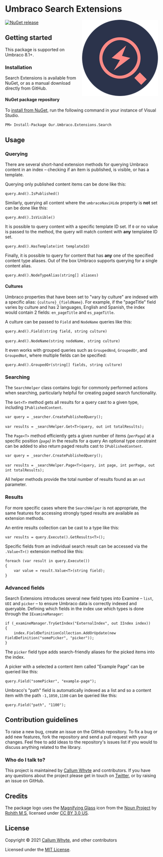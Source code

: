 # Umbraco Search Extensions

<img src="docs/img/logo.png?raw=true" alt="Umbraco Search Extensions" width="250" align="right" />

[![NuGet release](https://img.shields.io/nuget/v/Our.Umbraco.Extensions.Search.svg)](https://www.nuget.org/packages/Our.Umbraco.Extensions.Search/)

## Getting started

This package is supported on Umbraco 8.1+.

### Installation

Search Extensions is available from NuGet, or as a manual download directly from GitHub.

#### NuGet package repository

To [install from NuGet](https://www.nuget.org/packages/Our.Umbraco.Extensions.Search/), run the following command in your instance of Visual Studio.

    PM> Install-Package Our.Umbraco.Extensions.Search

## Usage

### Querying

There are several short-hand extension methods for querying Umbraco content in an index – checking if an item is published, is visible, or has a template.

Querying only published content items can be done like this:

```
query.And().IsPublished()
```

Similarly, querying all content where the `umbracoNaviHide` property is **not** set can be done like this:

```
query.And().IsVisible()
```

It is possible to query content with a specific template ID set. If `0` or no value is passed to the method, the query will match content with **any** templatee ID set.

```
query.And().HasTemplate(int templateId)
```

Finally, it is possible to query for content that has **any** one of the specified content type aliases. Out of the box Umbraco supports querying for a single content alias.

```
query.And().NodeTypeAlias(string[] aliases)
```

#### Cultures

Umbraco properties that have been set to "vary by culture" are indexed with a specific alias: `{culture}_{fieldName}`. For example, if the "pageTitle" field varies by culture and has 2 languages, English and Spanish, the index would contain 2 fields: `en_pageTitle` and `es_pageTitle`.

A culture can be passed to `Field` and `NodeName` queries like this:

```
query.And().Field(string field, string culture)

query.And().NodeName(string nodeName, string culture)
```

It even works with grouped queries such as `GroupedAnd`, `GroupedOr`, and `GroupedNot`, where multiple fields can be specified:

```
query.And().GroupedOr(string[] fields, string culture)
```

### Searching

The `SearchHelper` class contains logic for commonly performed actions when searching, particularly helpful for creating paged search functionality.

The `Get<T>` method gets all results for a query cast to a given type, including `IPublishedContent`.

```
var query = _searcher.CreatePublishedQuery();

var results = _searchHelper.Get<T>(query, out int totalResults);
```

The `Page<T>` method efficiently gets a given number of items *(`perPage`)* at a specific position *(`page`)* in the results for a query An optional type constraint can be added to also return paged results cast to `IPublishedContent`.

```
var query = _searcher.CreatePublishedQuery();

var results = _searchHelper.Page<T>(query, int page, int perPage, out int totalResults);
```

All helper methods provide the total number of results found as an `out` parameter.

### Results

For more specific cases where the `SearchHelper` is not appropriate, the same features for accessing strongly typed results are available as extension methods.

An entire results collection can be cast to a type like this:

```
var results = query.Execute().GetResults<T>();
```

Specific fields from an individual search result can be accessed via the `.Value<T>()` extension method like this:

```
foreach (var result in query.Execute())
{
    var value = result.Value<T>(string field);
}
```

### Advanced fields

Search Extensions introduces several new field types into Examine – `list`, `UDI` and `picker` – to ensure Umbraco data is correctly indexed and queryable. Defining which fields in the index use which types is done through the `IExamineManager`:

```
if (_examineManager.TryGetIndex("ExternalIndex", out IIndex index))
{
    index.FieldDefinitionCollection.AddOrUpdate(new FieldDefinition("somePicker", "picker"));
}
```

The `picker` field type adds search-friendly aliases for the picked items into the index.

A picker with a selected a content item called "Example Page" can be queried like this:

```
query.Field("somePicker", "example-page");
```

Umbraco's "path" field is automatically indexed as a list and so a content item with the path `-1,1050,1100` can be queried like this:

```
query.Field("path", "1100");
```

## Contribution guidelines

To raise a new bug, create an issue on the GitHub repository. To fix a bug or add new features, fork the repository and send a pull request with your changes. Feel free to add ideas to the repository's issues list if you would to discuss anything related to the library.

### Who do I talk to?

This project is maintained by [Callum Whyte](https://callumwhyte.com/) and contributors. If you have any questions about the project please get in touch on [Twitter](https://twitter.com/callumbwhyte), or by raising an issue on GitHub.

## Credits

The package logo uses the [Magnifying Glass](https://thenounproject.com/term/search/74453/) icon from the [Noun Project](https://thenounproject.com/) by [Rohith M S](https://thenounproject.com/rohithdezinr/), licensed under [CC BY 3.0 US](https://creativecommons.org/licenses/by/3.0/us/).

## License

Copyright &copy; 2021 [Callum Whyte](https://callumwhyte.com/), and other contributors

Licensed under the [MIT License](LICENSE.md).